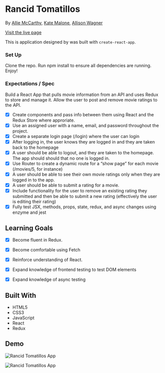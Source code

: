 # Rancid Tomatillos

By [Allie McCarthy](https://github.com/spaceplesiosaur), [Kate Malone](https://github.com/katemalone), [Allison Wagner](https://github.com/allisonjw)

[Visit the live page](http://rancid-tomatillos.surge.sh/)

This is application designed by was built with `create-react-app`.

### Set Up

Clone the repo. Run npm install to ensure all dependencies are running. Enjoy!

### Expectations / Spec

Build a React App that pulls movie information from an API and uses Redux to store and manage it.  Allow the user to post and remove movie ratings to the API.

- [x] Create components and pass info between them using React and the Redux Store where approriate.
- [x] Use an assigned user with a name, email, and password throughout the project. 
- [x] Create a separate login page (/login) where the user can login
- [x] After logging in, the user knows they are logged in and they are taken back to the homepage
- [x] A user should be able to logout, and they are taken to the homepage. The app should should that no one is logged in.
- [x] Use Router to create a dynamic route for a “show page” for each movie (/movies/5, for instance)
- [x] A user should be able to see their own movie ratings only when they are logged in to the app.
- [x] A user should be able to submit a rating for a movie. 
- [x] Include functionality for the user to remove an existing rating they submitted and then be able to submit a new rating (effectively the user is editing their rating) 
- [x] Fully test JSX, methods, props, state, redux, and async changes using enzyme and jest

## Learning Goals

- [x] Become fluent in Redux. 
- [x] Become comfortable using Fetch
- [x] Reinforce understanding of React.
- [x] Expand knowledge of frontend testing to test DOM elements
- [x] Expand knowledge of async testing


## Built With

- HTML5
- CSS3
- JavaScript
- React
- Redux

## Demo



![Rancid Tomatillos App](https://media.giphy.com/media/W4ztfC4RixiCQhUy4p/giphy.gif)


![Rancid Tomatillos App](https://media.giphy.com/media/SvM8n3rwxeBRuMrVJ9/giphy.gif)

